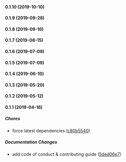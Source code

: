 #### 0.1.10 (2019-10-10)

#### 0.1.9 (2019-09-28)

#### 0.1.8 (2019-09-16)

#### 0.1.7 (2019-08-15)

#### 0.1.6 (2019-07-09)

#### 0.1.5 (2019-07-09)

#### 0.1.4 (2019-06-10)

#### 0.1.3 (2019-05-20)

#### 0.1.2 (2019-05-12)

#### 0.1.1 (2019-04-16)

##### Chores

*  force latest dependencies ([c80b5540](https://github.com/lykmapipo/rate-limit-mongoose/commit/c80b55401e78603c1967fc965b309e4973a2e9c2))

##### Documentation Changes

*  add code of conduct & contributing guide ([5ded06e7](https://github.com/lykmapipo/rate-limit-mongoose/commit/5ded06e704af7d2632e1322430823b76ef609cd6))


